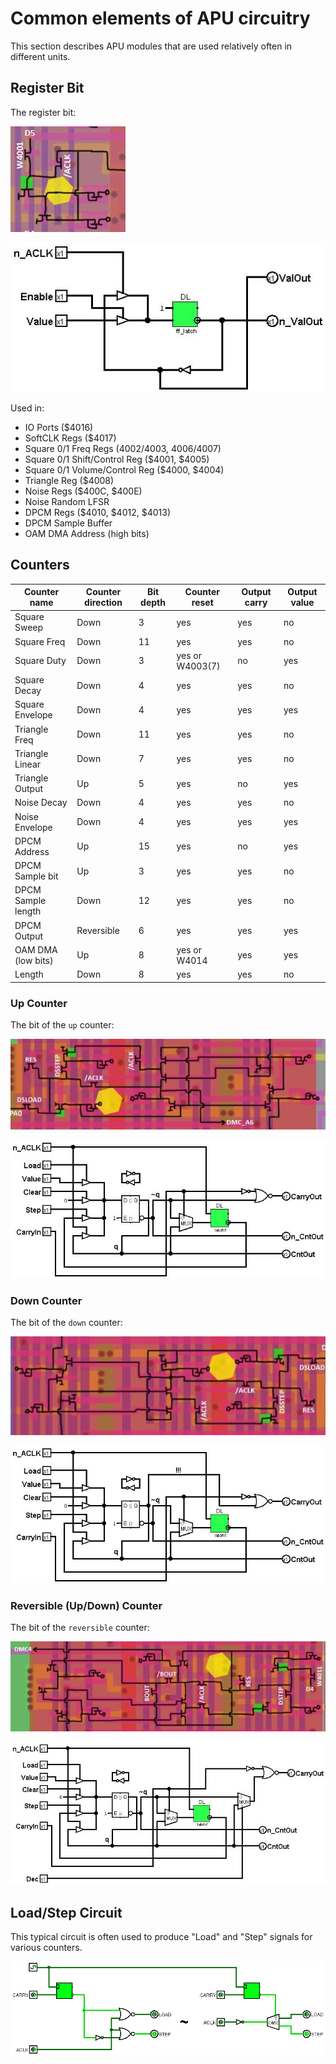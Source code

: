 # Common elements of APU circuitry

This section describes APU modules that are used relatively often in different units.

## Register Bit

The register bit:

![RegisterBit_tran](/BreakingNESWiki/imgstore/apu/RegisterBit_tran.jpg)

![RegisterBit](/BreakingNESWiki/imgstore/apu/RegisterBit.jpg)

Used in:
- IO Ports ($4016)
- SoftCLK Regs ($4017)
- Square 0/1 Freq Regs ($4002/$4003, $4006/$4007)
- Square 0/1 Shift/Control Reg ($4001, $4005)
- Square 0/1 Volume/Control Reg ($4000, $4004)
- Triangle Reg ($4008)
- Noise Regs ($400C, $400E)
- Noise Random LFSR
- DPCM Regs ($4010, $4012, $4013)
- DPCM Sample Buffer
- OAM DMA Address (high bits)

## Counters

|Counter name|Counter direction|Bit depth|Counter reset|Output carry|Output value|
|---|---|---|---|---|---|
|Square Sweep|Down|3|yes|yes|no|
|Square Freq|Down|11|yes|yes|no|
|Square Duty|Down|3|yes or W4003(7)|no|yes|
|Square Decay|Down|4|yes|yes|no|
|Square Envelope|Down|4|yes|yes|yes|
|Triangle Freq|Down|11|yes|yes|no|
|Triangle Linear|Down|7|yes|yes|no|
|Triangle Output|Up|5|yes|no|yes|
|Noise Decay|Down|4|yes|yes|no|
|Noise Envelope|Down|4|yes|yes|yes|
|DPCM Address|Up|15|yes|no|yes|
|DPCM Sample bit|Up|3|yes|yes|no|
|DPCM Sample length|Down|12|yes|yes|no|
|DPCM Output|Reversible|6|yes|yes|yes|
|OAM DMA (low bits)|Up|8|yes or W4014|yes|yes|
|Length|Down|8|yes|yes|no|

### Up Counter

The bit of the `up` counter:

![CounterBit_tran](/BreakingNESWiki/imgstore/apu/CounterBit_tran.jpg)

![CounterBit](/BreakingNESWiki/imgstore/apu/CounterBit.jpg)

### Down Counter

The bit of the `down` counter:

![DownCounterBit_tran](/BreakingNESWiki/imgstore/apu/DownCounterBit_tran.jpg)

![DownCounterBit](/BreakingNESWiki/imgstore/apu/DownCounterBit.jpg)

### Reversible (Up/Down) Counter

The bit of the `reversible` counter:

![RevCounterBit_tran](/BreakingNESWiki/imgstore/apu/RevCounterBit_tran.jpg)

![RevCounterBit](/BreakingNESWiki/imgstore/apu/RevCounterBit.jpg)

## Load/Step Circuit

This typical circuit is often used to produce "Load" and "Step" signals for various counters.

![load_step](/BreakingNESWiki/imgstore/apu/load_step.png)
